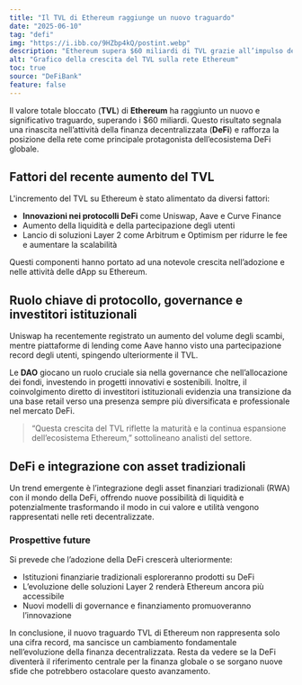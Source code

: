 ```yaml
---
title: "Il TVL di Ethereum raggiunge un nuovo traguardo"
date: "2025-06-10"
tag: "defi"
img: "https://i.ibb.co/9HZbp4kQ/postint.webp"
description: "Ethereum supera $60 miliardi di TVL grazie all’impulso dell’attività DeFi."
alt: "Grafico della crescita del TVL sulla rete Ethereum"
toc: true
source: "DeFiBank"
feature: false
---
```


Il valore totale bloccato (**TVL**) di **Ethereum** ha raggiunto un nuovo e significativo traguardo, superando i $60 miliardi. Questo risultato segnala una rinascita nell’attività della finanza decentralizzata (**DeFi**) e rafforza la posizione della rete come principale protagonista dell’ecosistema DeFi globale.

## Fattori del recente aumento del TVL

L'incremento del TVL su Ethereum è stato alimentato da diversi fattori:

- **Innovazioni nei protocolli DeFi** come Uniswap, Aave e Curve Finance
- Aumento della liquidità e della partecipazione degli utenti
- Lancio di soluzioni Layer 2 come Arbitrum e Optimism per ridurre le fee e aumentare la scalabilità

Questi componenti hanno portato ad una notevole crescita nell’adozione e nelle attività delle dApp su Ethereum.

## Ruolo chiave di protocollo, governance e investitori istituzionali

Uniswap ha recentemente registrato un aumento del volume degli scambi, mentre piattaforme di lending come Aave hanno visto una partecipazione record degli utenti, spingendo ulteriormente il TVL.

Le **DAO** giocano un ruolo cruciale sia nella governance che nell’allocazione dei fondi, investendo in progetti innovativi e sostenibili. Inoltre, il coinvolgimento diretto di investitori istituzionali evidenzia una transizione da una base retail verso una presenza sempre più diversificata e professionale nel mercato DeFi.

> “Questa crescita del TVL riflette la maturità e la continua espansione dell’ecosistema Ethereum,” sottolineano analisti del settore.

## DeFi e integrazione con asset tradizionali

Un trend emergente è l’integrazione degli asset finanziari tradizionali (RWA) con il mondo della DeFi, offrendo nuove possibilità di liquidità e potenzialmente trasformando il modo in cui valore e utilità vengono rappresentati nelle reti decentralizzate.

### Prospettive future

Si prevede che l’adozione della DeFi crescerà ulteriormente:

- Istituzioni finanziarie tradizionali esploreranno prodotti su DeFi
- L’evoluzione delle soluzioni Layer 2 renderà Ethereum ancora più accessibile
- Nuovi modelli di governance e finanziamento promuoveranno l’innovazione

In conclusione, il nuovo traguardo TVL di Ethereum non rappresenta solo una cifra record, ma sancisce un cambiamento fondamentale nell’evoluzione della finanza decentralizzata. Resta da vedere se la DeFi diventerà il riferimento centrale per la finanza globale o se sorgano nuove sfide che potrebbero ostacolare questo avanzamento.
